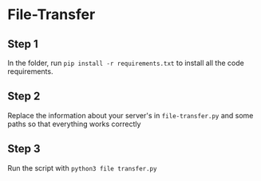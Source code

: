 # File-Transfer

## Step 1

In the folder, run `pip install -r requirements.txt` to install all the code requirements.

## Step 2

Replace the information about your server's in `file-transfer.py` and some paths so that everything works correctly

## Step 3

Run the script with `python3 file transfer.py`
